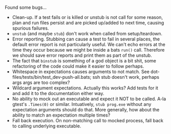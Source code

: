 Found some bugs...

* Clean-up.  If a test fails or is killed or unstub is not call for some reason, plan and run files persist and are picked up/added to next time, causing spurious failures.
* `unstub` (and maybe `stub`) don't work when called from setup/teardown.
* Error reporting.  Stubbing can cause a test to fail in several places, the default error report is not particularly useful.  We can't echo errors at the time they occur because we might be inside a bats `run()` call.  Therefore we should save error reports and print them as part of the unstub.
* The fact that `binstub` is something of a god object is a bit shit, some refactoring of the code could make it easier to follow perhaps.
* Whitespace in expectations causes arguments to not match.  See dot-files/tests/bin/test_dev-push-all.bats; ssh stub doesn't work, perhaps args args are too complex?
* Wildcard argument expectations.  Actually this works?  Add tests for it and add it to the documentation either way.
* No ability to mock out an executable and expect it NOT to be called.  A-la gtest's `.Times(0)` or similar.  Intuatively, `stub prog.exe` without any expectation arguments should do that.  More generally, how about the ability to match an expectation multiple times?
* Fall back execution.  On non-matching call to mocked process, fall back to calling underlying executable.
